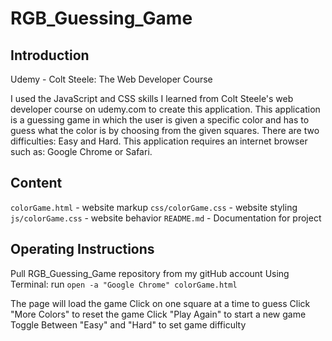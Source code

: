 # RGB_Guessing_Game

## Introduction

Udemy - Colt Steele: The Web Developer Course

I used the JavaScript and CSS skills I learned from Colt Steele's web developer course on udemy.com to create this application.
This application is a guessing game in which the user is given a specific color and has to guess what the color is by choosing from  the given squares.
There are two difficulties: Easy and Hard.
This application requires an internet browser such as: Google Chrome or Safari.

## Content

`colorGame.html` - website markup
`css/colorGame.css` - website styling
`js/colorGame.css` - website behavior
`README.md` - Documentation for project

## Operating Instructions

Pull RGB_Guessing_Game repository from my gitHub account
Using Terminal: run `open -a "Google Chrome" colorGame.html`

The page will load the game
Click on one square at a time to guess
Click "More Colors" to reset the game
Click  "Play Again" to start a new game
Toggle Between "Easy" and "Hard" to set game difficulty


